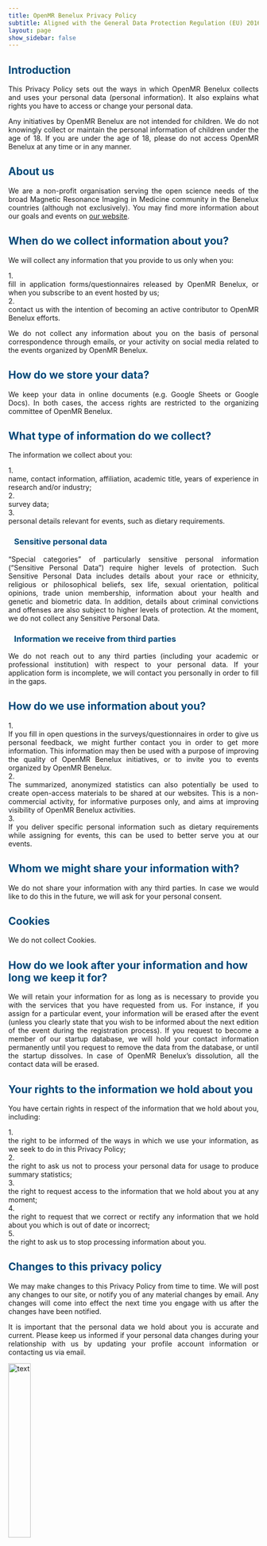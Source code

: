 ```yaml
---
title: OpenMR Benelux Privacy Policy
subtitle: Aligned with the General Data Protection Regulation (EU) 2016/679 (GDPR)
layout: page
show_sidebar: false
---
```


<style>
img {
  width: 30%;
  height: auto;
  display: inline-block;
}
</style>

<h2 style="color:#004777"> Introduction </h2> 
<p><div style="text-align: justify">This Privacy Policy sets out the ways in which OpenMR Benelux collects and uses your personal data (personal information). It also explains what rights you have to access or change your personal data.</div></p>
<p><div style="text-align: justify">Any initiatives by OpenMR Benelux are not intended for children. We do not knowingly collect or maintain the personal information of children under the age of 18. If you are under the age of 18, please do not access OpenMR Benelux at any time or in any manner.</div></p>

<h2 style="color:#004777"> About us </h2>
<p><div style="text-align: justify">We are a non-profit organisation serving the open science needs of the broad Magnetic Resonance Imaging in Medicine community in the Benelux countries (although not exclusively). You may find more information about our goals and events on <a href="https://openmrbenelux.github.io/">our website</a>.</div></p>

<h2 style="color:#004777"> When do we collect information about you? </h2>
<p><div style="text-align: justify">We will collect any information that you provide to us only when you:</div></p>
1. <div style="text-align: justify">fill in application forms/questionnaires released by OpenMR Benelux, or when you subscribe to an event hosted by us;</div>
2. <div style="text-align: justify">contact us with the intention of becoming an active contributor to OpenMR Benelux efforts.</div>
<p><div style="text-align: justify">We do not collect any information about you on the basis of personal correspondence through emails, or your activity on social media related to the events organized by OpenMR Benelux.</div></p>

<h2 style="color:#004777"> How do we store your data? </h2>
<p><div style="text-align: justify">We keep your data in online documents (e.g. Google Sheets or Google Docs). In both cases, the access rights are restricted to the organizing committee of OpenMR Benelux.</div></p>

<h2 style="color:#004777"> What type of information do we collect? </h2>
<p><div style="text-align: justify">The information we collect about you:</div></p>
1. <div style="text-align: justify">name, contact information, affiliation, academic title, years of experience in research and/or industry;</div>
2. <div style="text-align: justify"> survey data;</div>
3. <div style="text-align: justify">personal details relevant for events, such as dietary requirements.</div>

<h3 style="color:#004777"><i class="fas fa-info-circle" style="position: relative; top: -5px; text-indent: 0px; vertical-align: middle; color:#004777"></i>&nbsp;&nbsp; Sensitive personal data </h3>
<p><div style="text-align: justify">“Special categories” of particularly sensitive personal information (“Sensitive Personal Data”) require higher levels of protection. Such Sensitive Personal Data includes details about your race or ethnicity, religious or philosophical beliefs, sex life, sexual orientation, political opinions, trade union membership, information about your health and genetic and biometric data. In addition, details about criminal convictions and offenses are also subject to higher levels of protection. At the moment, we do not collect any Sensitive Personal Data.</div></p>

<h3 style="color:#004777"><i class="fas fa-info-circle" style="position: relative; top: -5px; text-indent: 0px; vertical-align: middle; color:#004777"></i>&nbsp;&nbsp; Information we receive from third parties </h3>
<p><div style="text-align: justify">We do not reach out to any third parties (including your academic or professional institution) with respect to your personal data. If your application form is incomplete, we will contact you personally in order to fill in the gaps.</div></p>

<h2 style="color:#004777"> How do we use information about you? </h2>
1.  <div style="text-align: justify">If you fill in open questions in the surveys/questionnaires in order to give us personal feedback, we might further contact you in order to get more information. This information may then be used with a purpose of improving the quality of OpenMR Benelux initiatives, or to invite you to events organized by OpenMR Benelux.</div>
2.  <div style="text-align: justify">The summarized, anonymized statistics can also potentially be used to create open-access materials to be shared at our websites. This is a non-commercial activity, for informative purposes only, and aims at improving visibility of OpenMR Benelux activities.</div>
3.  <div style="text-align: justify">If you deliver specific personal information such as dietary requirements while assigning for events, this can be used to better serve you at our events.</div>

<h2 style="color:#004777"> Whom we might share your information with? </h2>
<p><div style="text-align: justify">We do not share your information with any third parties. In case we would like to do this in the future, we will ask for your personal consent.</div></p>

<h2 style="color:#004777"> Cookies </h2>
<p><div style="text-align: justify">We do not collect Cookies.</div></p>

<h2 style="color:#004777"> How do we look after your information and how long we keep it for? </h2>
<p><div style="text-align: justify">We will retain your information for as long as is necessary to provide you with the services that you have requested from us. For instance, if you assign for a particular event, your information will be erased after the event (unless you clearly state that you wish to be informed about the next edition of the event during the registration process). If you request to become a member of our startup database, we will hold your contact information permanently until you request to remove the data from the database, or until the startup dissolves. In case of OpenMR Benelux’s dissolution, all the contact data will be erased.</div></p> 

<h2 style="color:#004777"> Your rights to the information we hold about you </h2>
<p><div style="text-align: justify">You have certain rights in respect of the information that we hold about you, including:</div></p>
1.  <div style="text-align: justify">the right to be informed of the ways in which we use your information, as we seek to do in this Privacy Policy;</div>
2.  <div style="text-align: justify">the right to ask us not to process your personal data for usage to produce summary statistics;</div>
3.  <div style="text-align: justify">the right to request access to the information that we hold about you at any moment;</div>
4.  <div style="text-align: justify">the right to request that we correct or rectify any information that we hold about you which is out of date or incorrect;</div>
5.  <div style="text-align: justify">the right to ask us to stop processing information about you.</div>


<h2 style="color:#004777"> Changes to this privacy policy </h2>
<p><div style="text-align: justify">We may make changes to this Privacy Policy from time to time. We will post any changes to our site, or notify you of any material changes by email. Any changes will come into effect the next time you engage with us after the changes have been notified.</div></p>
<p><div style="text-align: justify">It is important that the personal data we hold about you is accurate and current. Please keep us informed if your personal data changes during your relationship with us by updating your profile account information or contacting us via email.</div></p> 

<img src="../assets/ext_images/2020/post_separator.png" alt="text"> 
<br>
<a href="#"><i class="fas fa-arrow-alt-circle-up" style="position: relative; top: -3px; text-indent: 0px; vertical-align: middle; color:#004777;"></i></a>
